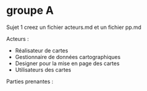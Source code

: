 # groupe A
 Sujet 1 
 creez un fichier acteurs.md et un fichier pp.md 
 
 Acteurs : 
 
 - Réalisateur de cartes
 - Gestionnaire de données cartographiques
 - Designer pour la mise en page des cartes
 - Utilisateurs des cartes
 
 Parties prenantes : 
 
 
